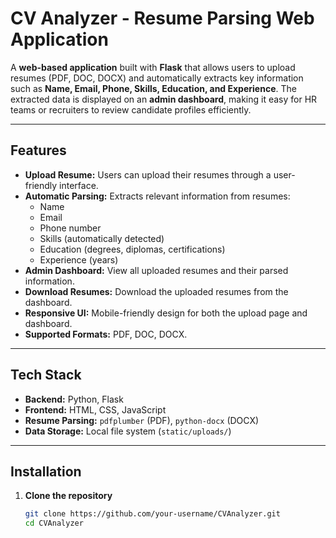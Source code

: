 # CV Analyzer - Resume Parsing Web Application

A **web-based application** built with **Flask** that allows users to upload resumes (PDF, DOC, DOCX) and automatically extracts key information such as **Name, Email, Phone, Skills, Education, and Experience**. The extracted data is displayed on an **admin dashboard**, making it easy for HR teams or recruiters to review candidate profiles efficiently.

---

## Features

- **Upload Resume:** Users can upload their resumes through a user-friendly interface.
- **Automatic Parsing:** Extracts relevant information from resumes:
  - Name
  - Email
  - Phone number
  - Skills (automatically detected)
  - Education (degrees, diplomas, certifications)
  - Experience (years)
- **Admin Dashboard:** View all uploaded resumes and their parsed information.
- **Download Resumes:** Download the uploaded resumes from the dashboard.
- **Responsive UI:** Mobile-friendly design for both the upload page and dashboard.
- **Supported Formats:** PDF, DOC, DOCX.

---

## Tech Stack

- **Backend:** Python, Flask
- **Frontend:** HTML, CSS, JavaScript
- **Resume Parsing:** `pdfplumber` (PDF), `python-docx` (DOCX)
- **Data Storage:** Local file system (`static/uploads/`)

---

## Installation

1. **Clone the repository**
   ```bash
   git clone https://github.com/your-username/CVAnalyzer.git
   cd CVAnalyzer

